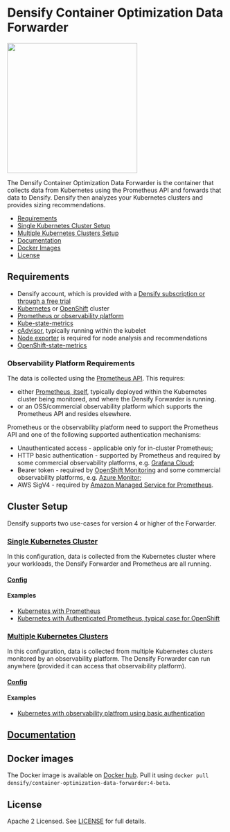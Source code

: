 # Densify Container Optimization Data Forwarder

<img src="https://www.densify.com/wp-content/uploads/densify.png" width="300">

The Densify Container Optimization Data Forwarder is the container that collects data from Kubernetes using the Prometheus API and forwards that data to Densify. Densify then analyzes your Kubernetes clusters and provides sizing recommendations. 

- [Requirements](#requirements)
- [Single Kubernetes Cluster Setup](#single-kubernetes-cluster)
- [Multiple Kubernetes Clusters Setup](#multiple-kubernetes-clusters)
- [Documentation](#documentation)
- [Docker Images](#docker-images)
- [License](#license)

## Requirements

- Densify account, which is provided with a [Densify subscription or through a free trial](https://www.densify.com/service/signup)
- [Kubernetes](https://kubernetes.io/) or [OpenShift](https://www.redhat.com/en/technologies/cloud-computing/openshift) cluster
- [Prometheus or observability platform](#observability-platform-requirements)
- [Kube-state-metrics](https://github.com/kubernetes/kube-state-metrics)
- [cAdvisor](https://github.com/google/cadvisor), typically running within the kubelet
- [Node exporter](https://github.com/prometheus/node_exporter) is required for node analysis and recommendations
- [OpenShift-state-metrics](https://github.com/openshift/openshift-state-metrics)

### Observability Platform Requirements

The data is collected using the [Prometheus API](https://prometheus.io/docs/prometheus/latest/querying/api/). This requires:

- either [Prometheus, itself](https://prometheus.io/), typically deployed within the Kubernetes cluster being monitored, and where the Densify Forwarder is running.
- or an OSS/commercial observability platform which supports the Prometheus API and resides elsewhere.

Prometheus or the observability platform need to support the Prometheus API and one of the following supported authentication mechanisms:

- Unauthenticated access - applicable only for in-cluster Prometheus;
- HTTP basic authentication - supported by Prometheus and required by some commercial observability platforms, e.g. [Grafana Cloud](https://grafana.com/docs/grafana-cloud/cost-management-and-billing/analyze-costs/metrics-costs/prometheus-metrics-costs/usage-analysis-api/);
- Bearer token - required by [OpenShift Monitoring](https://access.redhat.com/documentation/en-us/openshift_container_platform/4.14/html/monitoring/accessing-third-party-monitoring-apis) and some commercial observability platforms, e.g. [Azure Monitor](https://learn.microsoft.com/en-us/azure/azure-monitor/essentials/prometheus-api-promql);
- AWS SigV4 - required by [Amazon Managed Service for Prometheus](https://docs.aws.amazon.com/prometheus/latest/userguide/AMP-secure-querying.html).

## Cluster Setup

Densify supports two use-cases for version 4 or higher of the Forwarder.

### [Single Kubernetes Cluster](single-cluster)

In this configuration, data is collected from the Kubernetes cluster where your workloads, the Densify Forwarder and Prometheus are all running.

#### [Config](single-cluster/config/README.md)

#### Examples

* [Kubernetes with Prometheus](single-cluster/examples/standard)
* [Kubernetes with Authenticated Prometheus, typical case for OpenShift](single-cluster/examples/bearer-openshift)

### [Multiple Kubernetes Clusters](multi-cluster)

In this configuration, data is collected from multiple Kubernetes clusters monitored by an observability platform. The Densify Forwarder can run anywhere (provided it can access that observaibility platform).

#### [Config](multi-cluster/config/README.md)

#### Examples

* [Kubernetes with observability platfrom using basic authentication](multi-cluster/examples/basic)

## [Documentation](docs)

## Docker images

The Docker image is available on [Docker hub](https://hub.docker.com/r/densify/container-optimization-data-forwarder/tags). Pull it using `docker pull densify/container-optimization-data-forwarder:4-beta`.

## License

Apache 2 Licensed. See [LICENSE](LICENSE) for full details.
